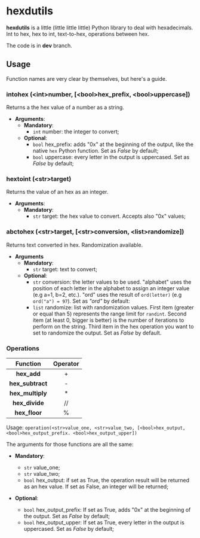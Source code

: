 # hexdutils

**hexdutils** is a little (little little little) Python library to deal with hexadecimals.
Int to hex, hex to int, text-to-hex, operations between hex.

The code is in **dev** branch.

## Usage

Function names are very clear by themselves, but here's a guide.

### intohex (\<int\>number, [\<bool\>hex_prefix, \<bool\>uppercase])
  Returns a the hex value of a number as a string.
  * **Arguments**:
    * **Mandatory**:
      * `int` number: the integer to convert;
    * **Optional**:
      * `bool` hex_prefix: adds "0x" at the beginning of the output, like the native `hex` Python function. Set as *False* by default;
      * `bool` uppercase: every letter in the output is uppercased. Set as *False* by default;
### hextoint (\<str\>target)
  Returns the value of an hex as an integer.
  * **Arguments**:
    * **Mandatory**:
      * `str` target: the hex value to convert. Accepts also "0x" values;
### abctohex (\<str\>target, [\<str\>conversion, \<list\>randomize])
  Returns text converted in hex. Randomization available.
  * **Arguments**
    * **Mandatory**:
      * `str` target: text to convert;
    * **Optional**:
      * `str` conversion: the letter values to be used. "alphabet" uses the position of each letter in the alphabet to assign an integer value (e.g a=1, b=2, etc.). "ord" uses the result of `ord(letter)` (e.g `ord("a") = 97`). Set as *"ord"* by default:
      * `list` randomize: list with randomization values. First item (greater or equal than 5) represents the range limit for `randint`. Second item (at least 0, bigger is better) is the number of iterations to perform on the string. Third item in the hex operation you want to set to randomize the output. Set as *False* by default.
    


### Operations

|   Function	|  Operator 	|
|:-:	         |:-:	|
|**hex_add**     |  +   |
|**hex_subtract**|  -   |
|**hex_multiply**|  *   |
|**hex_divide**  |  //  |
|**hex_floor**   |  %   |
 
 Usage: `operation(<str>value_one, <str>value_two, [<bool>hex_output, <bool>hex_output_prefix. <bool>hex_output_upper])` 
 
 The arguments for those functions are all the same:
  * **Mandatory**:
    - `str`  value\_one;
    - `str`  value\_two;
    - `bool` hex_output: if set as True, the operation result will be returned as an hex value. If set as False, an integer will be returned;
  
  * **Optional**:
    - `bool` hex\_output\_prefix: If set as True, adds "0x" at the beginning of the output. Set as *False* by default;
    - `bool` hex\_output\_upper: If set as True, every letter in the output is uppercased. Set as *False* by default;
